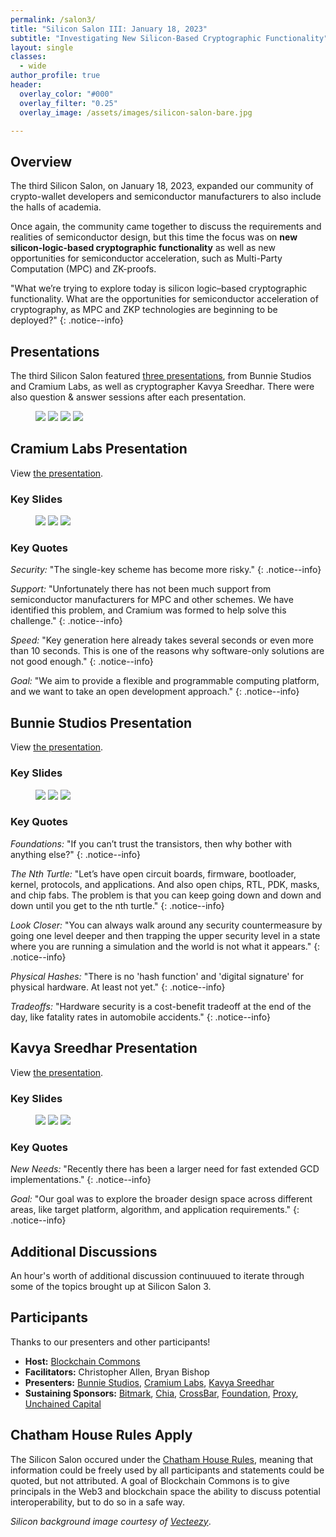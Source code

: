 ```yaml
---
permalink: /salon3/
title: "Silicon Salon III: January 18, 2023"
subtitle: "Investigating New Silicon-Based Cryptographic Functionality"
layout: single
classes:
  - wide
author_profile: true
header:
  overlay_color: "#000"
  overlay_filter: "0.25"
  overlay_image: /assets/images/silicon-salon-bare.jpg

---
```


## Overview

The third Silicon Salon, on January 18, 2023, expanded our community
of crypto-wallet developers and semiconductor manufacturers to also
include the halls of academia.

Once again, the community came together to discuss the requirements
and realities of semiconductor design, but this time the focus was on
**new silicon-logic-based cryptographic functionality** as well as new
opportunities for semiconductor acceleration, such as Multi-Party
Computation (MPC) and ZK-proofs.

"What we’re trying to explore today is silicon logic–based
cryptographic functionality. What are the opportunities for
semiconductor acceleration of cryptography, as MPC and ZKP
technologies are beginning to be deployed?"
{: .notice--info}

## Presentations

The third Silicon Salon featured [three
presentations](/salon3/presentations), from Bunnie Studios and Cramium
Labs, as well as cryptographer Kavya Sreedhar. There were also
question & answer sessions after each presentation.

<figure class="third">
	<a href="https://www.siliconsalon.info/salon3/presentations/"><img src="/assets/silicon-salon-3/presentations/silicon-salon-presentation.jpg"></a>
	<a href="https://www.siliconsalon.info/salon3/presentations/"><img src="/assets/silicon-salon-3/presentations/bunnie-studios-presentation.jpg"></a>
	<a href="https://www.siliconsalon.info/salon3/presentations/"><img src="/assets/silicon-salon-3/presentations/cramium-presentation.jpg"></a>
	<a href="https://www.siliconsalon.info/salon3/presentations/"><img src="/assets/silicon-salon-3/presentations/sreedhar-presentation.jpg"></a>
</figure>

## Cramium Labs Presentation 

View [the presentation](https://www.youtube.com/watch?v=r4PxckECvpo).

### Key Slides

<figure class="third">
	<a href="https://www.siliconsalon.info/salon3/presentations/"><img src="/assets/silicon-salon-3/presentations/cramium-presentation-1.jpg"></a>
	<a href="https://www.siliconsalon.info/salon3/presentations/"><img src="/assets/silicon-salon-3/presentations/cramium-presentation-2.jpg"></a>
	<a href="https://www.siliconsalon.info/salon3/presentations/"><img src="/assets/silicon-salon-3/presentations/cramium-presentation-3.jpg"></a>
</figure>

### Key Quotes

_Security:_ "The single-key scheme has become more risky."
{: .notice--info}

_Support:_ "Unfortunately there has not been much support from semiconductor
manufacturers for MPC and other schemes. We have identified this
problem, and Cramium was formed to help solve this challenge."
{: .notice--info}

_Speed:_ "Key generation here already takes several seconds or even
more than 10 seconds. This is one of the reasons why software-only
solutions are not good enough."
{: .notice--info}

_Goal:_
"We aim to provide a flexible and programmable computing platform, and
we want to take an open development approach."
{: .notice--info}

## Bunnie Studios Presentation

View [the presentation](https://www.youtube.com/watch?v=JMOWU6pFflw).

### Key Slides

<figure class="third">
	<a href="https://www.siliconsalon.info/salon3/presentations/"><img src="/assets/silicon-salon-3/presentations/bunnie-studios-presentation-1.jpg"></a>
	<a href="https://www.siliconsalon.info/salon3/presentations/"><img src="/assets/silicon-salon-3/presentations/bunnie-studios-presentation-2.jpg"></a>
	<a href="https://www.siliconsalon.info/salon3/presentations/"><img src="/assets/silicon-salon-3/presentations/bunnie-studios-presentation-3.jpg"></a>
</figure>

### Key Quotes

_Foundations:_
"If you can’t trust the transistors, then why bother with anything else?"
{: .notice--info}

_The Nth Turtle:_
"Let’s have open circuit boards, firmware, bootloader, kernel,
protocols, and applications. And also open chips, RTL, PDK, masks, and
chip fabs. The problem is that you can keep going down and down and
down until you get to the nth turtle."
{: .notice--info}

_Look Closer:_
"You can always walk around any security countermeasure by going one
level deeper and then trapping the upper security level in a state
where you are running a simulation and the world is not what it
appears."
{: .notice--info}

_Physical Hashes:_
"There is no 'hash function' and 'digital signature' for physical
hardware. At least not yet."
{: .notice--info}

_Tradeoffs:_
"Hardware security is a cost-benefit tradeoff at the end of the day,
like fatality rates in automobile accidents."
{: .notice--info}

##  Kavya Sreedhar Presentation

View [the presentation](https://www.youtube.com/watch?v=liMA-8zmu1E).

### Key Slides

<figure class="third">
	<a href="https://www.siliconsalon.info/salon3/presentations/"><img src="/assets/silicon-salon-3/presentations/sreedhar-presentation-1.jpg"></a>
	<a href="https://www.siliconsalon.info/salon3/presentations/"><img src="/assets/silicon-salon-3/presentations/sreedhar-presentation-2.jpg"></a>
	<a href="https://www.siliconsalon.info/salon3/presentations/"><img src="/assets/silicon-salon-3/presentations/sreedhar-presentation-3.jpg"></a>
</figure>

### Key Quotes

_New Needs:_
"Recently there has been a larger need for fast extended GCD
implementations."
{: .notice--info}

_Goal:_
"Our goal was to explore the broader design space across different
areas, like target platform, algorithm, and application requirements."
{: .notice--info}

## Additional Discussions

An hour's worth of additional discussion continuuued to iterate
through some of the topics brought up at Silicon Salon 3.

## Participants

Thanks to our presenters and other participants!

* **Host:** [Blockchain Commons](https://www.blockchaincommons.com/)
* **Facilitators:** Christopher Allen, Bryan Bishop
* **Presenters:** [Bunnie Studios](https://www.bunniestudios.com/), [Cramium Labs](https://www.cramiumlabs.com/), [Kavya Sreedhar](https://profiles.stanford.edu/kavya-sreedhar)
* **Sustaining Sponsors:** [Bitmark](https://bitmark.com/), [Chia](https://www.chia.net/), [CrossBar](https://www.crossbar-inc.com/), [Foundation](https://foundationdevices.com/), [Proxy](https://www.proxy.com/), [Unchained Capital](https://unchained.com/)

## Chatham House Rules Apply

The Silicon Salon occured under the [Chatham House
Rules](https://www.chathamhouse.org/about-us/chatham-house-rule),
meaning that information could be freely used by all participants and
statements could be quoted, but not attributed. A goal of Blockchain
Commons is to give principals in the Web3 and blockchain space the
ability to discuss potential interoperability, but to do so in a safe
way.

_Silicon background image courtesy of
[Vecteezy](https://www.vecteezy.com/vector-art/344822-printed-circuit-board-vector-illustration)_.
